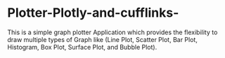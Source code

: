 # Plotter-Plotly-and-cufflinks-
This is a simple graph plotter Application which provides the flexibility to draw multiple types of Graph like (Line Plot, Scatter Plot, Bar Plot, Histogram, Box Plot, Surface Plot, and Bubble Plot).
